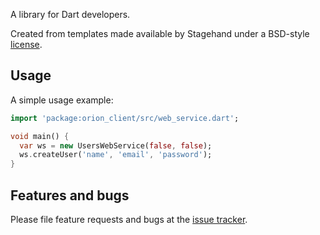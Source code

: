 A library for Dart developers.

Created from templates made available by Stagehand under a BSD-style
[license](https://github.com/dart-lang/stagehand/blob/master/LICENSE).

## Usage

A simple usage example:

```dart
import 'package:orion_client/src/web_service.dart';

void main() {
  var ws = new UsersWebService(false, false);
  ws.createUser('name', 'email', 'password');
}
```

## Features and bugs

Please file feature requests and bugs at the [issue tracker][tracker].

[tracker]: http://example.com/issues/replaceme
